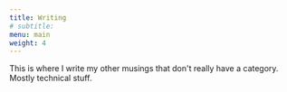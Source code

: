 ```yaml
---
title: Writing
# subtitle:
menu: main
weight: 4
---
```


This is where I write my other musings that don't really have a category. Mostly technical stuff.